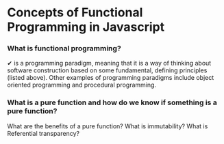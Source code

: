 # Concepts of Functional Programming in Javascript


###  What is functional programming?

✔  is a programming paradigm, meaning that it is a way of thinking about software construction based on some fundamental, defining principles (listed above). Other examples of programming paradigms include object oriented programming and procedural programming.

### What is a pure function and how do we know if something is a pure function?

What are the benefits of a pure function?
What is immutability?
What is Referential transparency?